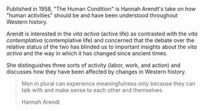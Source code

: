Published in 1958, "The Human Condition" is Hannah Arendt's take on how "human activities" should be and have been understood throughout Western history.

Arendt is interested in the *vita activa* (active life) as contrasted with the *vita contemplativa* (contemplative life) and concerned that the debate over the relative status of the two has blinded us to important insights about the *vita activa* and the way in which it has changed since ancient times.

She distinguishes three sorts of activity (labor, work, and action) and discusses how they have been affected by changes in Western history.

> Men in plural can experience meaningfulness only because they can talk with and make sense to each other and themselves.
>
> Hannah Arendt